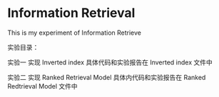# Information Retrieval

This is my experiment of Information Retrieve

实验目录：

实验一 实现 Inverted index  具体代码和实验报告在 Inverted index 文件中

实验二 实现 Ranked Retrieval Model   具体内代码和实验报告在 Ranked Redtrieval Model 文件中
